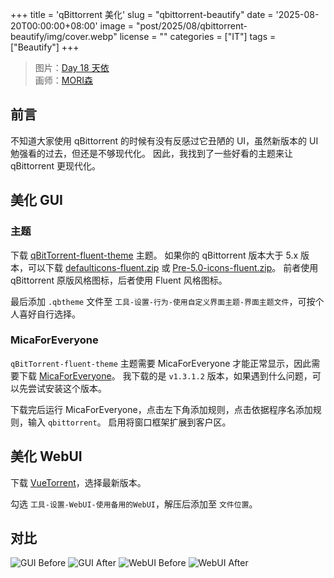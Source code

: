 +++
title = 'qBittorrent 美化'
slug = "qbittorrent-beautify"
date = '2025-08-20T00:00:00+08:00'
image = "post/2025/08/qbittorrent-beautify/img/cover.webp"
license = ""
categories = ["IT"]
tags = ["Beautify"]
+++

> 图片：[Day 18 天依](https://www.pixiv.net/artworks/129644254)  
> 画师：[MORI森](https://www.pixiv.net/users/14292311)

## 前言
不知道大家使用 qBittorrent 的时候有没有反感过它丑陋的 UI，虽然新版本的 UI 勉强看的过去，但还是不够现代化。
因此，我找到了一些好看的主题来让 qBittorrent 更现代化。

## 美化 GUI
### 主题
下载 [qBitTorrent-fluent-theme](https://github.com/witalihirsch/qBitTorrent-fluent-theme) 主题。
如果你的 qBittorrent 版本大于 5.x 版本，可以下载 [defaulticons-fluent.zip](https://github.com/user-attachments/files/17586876/defaulticons-fluent.zip) 或 [Pre-5.0-icons-fluent.zip](https://github.com/user-attachments/files/17588035/Pre-5.0-icons-fluent.zip)。
前者使用 qBittorrent 原版风格图标，后者使用 Fluent 风格图标。

最后添加 `.qbtheme` 文件至 `工具-设置-行为-使用自定义界面主题-界面主题文件`，可按个人喜好自行选择。

###  MicaForEveryone
`qBitTorrent-fluent-theme` 主题需要 MicaForEveryone 才能正常显示，因此需要下载 [MicaForEveryone](https://github.com/MicaForEveryone/MicaForEveryone)。
我下载的是 `v1.3.1.2` 版本，如果遇到什么问题，可以先尝试安装这个版本。

下载完后运行 MicaForEveryone，点击左下角添加规则，点击依据程序名添加规则，输入 `qbittorrent`。
启用将窗口框架扩展到客户区。

## 美化 WebUI
下载 [VueTorrent](https://github.com/VueTorrent/VueTorrent)，选择最新版本。

勾选 `工具-设置-WebUI-使用备用的WebUI`，解压后添加至 `文件位置`。

## 对比
![GUI Before](post/2025/08/qbittorrent-beautify/img/image-00.webp)
![GUI After](post/2025/08/qbittorrent-beautify/img/image-01.webp)
![WebUI Before](post/2025/08/qbittorrent-beautify/img/image-02.webp)
![WebUI After](post/2025/08/qbittorrent-beautify/img/image-03.webp)
